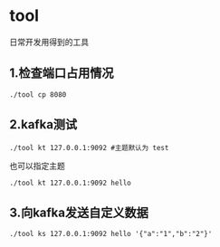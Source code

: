 # tool

日常开发用得到的工具




## 1.检查端口占用情况

```shell
./tool cp 8080 
```



## 2.kafka测试

```shell
./tool kt 127.0.0.1:9092 #主题默认为 test
```

也可以指定主题

```shell
./tool kt 127.0.0.1:9092 hello
```



## 3.向kafka发送自定义数据

```shell
./tool ks 127.0.0.1:9092 hello '{"a":"1","b":"2"}'
```



